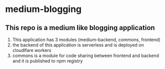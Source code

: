 # medium-blogging

## This repo is a medium like blogging application

1. This application has 3 modules (medium-backend, commons, frontend)
2. the backend of this application is serverless and is deployed on cloudlfare workers
3. commons is a module for code sharing between frontend and backend and it is published to npm registry
